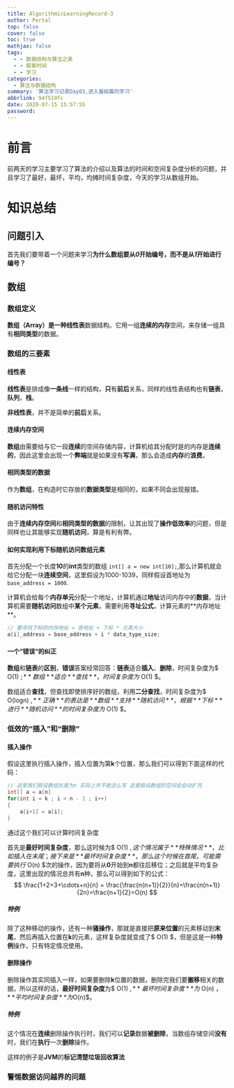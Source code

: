 ```yaml
---
title: AlgorithmicLearningRecord-3
author: Pertal
top: false
cover: false
toc: true
mathjax: false
tags:
  - - 数据结构与算法之美
  - - 极客时间
  - - 学习
categories:
  - 算法与数据结构
summary: '算法学习记录Day03,进入基础篇的学习'
abbrlink: 94f519fc
date: 2020-07-15 15:57:55
password:
---
```


# 前言

前两天的学习主要学习了算法的介绍以及算法的时间和空间复杂度分析的问题，并且学习了最好，最坏，平均，均摊时间复杂度，今天的学习从数组开始。

# 知识总结

## 问题引入

首先我们要带着一个问题来学习**为什么数组要从*0*开始编号，而不是从*1*开始进行编号？**

## 数组

### 数组定义

**数组（Array）**是一种**线性表**数据结构。它用一组**连续的内存**空间，来存储一组具有**相同类型**的数据。

### 数组的三要素

#### 线性表

**线性表**是排成像**一条线**一样的结构，**只**有**前后**关系，同样的线性表结构也有**链表**，**队列**，**栈**。

**非线性表**，并不是简单的**前后**关系。

#### 连续内存空间

**数组**由需要给与它一段**连续**的空间存储内容，计算机给其分配时是的内存是**连续的**，因此这里会出现一个**弊端**就是如果没有**写满**，那么会造成**内存**的**浪费**。

#### 相同类型的数据

作为**数组**，在构造时它存放的**数据类型**是相同的，如果不同会出现报错。

#### 随机访问特性

由于**连续内存空间**和**相同类型的数据**的限制，让其出现了**操作低效率**的问题，但是同样也让其能够实现**随机访问**，算是有利有弊。

#### 如何实现利用下标随机访问数组元素

首先分配一个长度**10**的**int**类型的数组 `int[] a = new int[10];`,那么计算机就会给它分配一块**连续空间**，这里假设为1000-1039，同样假设首地址为`base_address = 1000`.

计算机会给每个**内存单元**分配一个地址，计算机通过**地址**访问内存中的**数据**，当计算机需要**随机访问**数组中**某个元素**，需要利用**寻址公式**，计算元素的**内存地址 **。

```c
// 要寻找下标的内存地址 = 首地址 + 下标 * 元素大小
a[i]_address = base_address + i * data_type_size;
```

#### 一个“错误“的纠正

**数组**和**链表**的**区别**，**错误**答案经常回答：**链表**适合**插入**、**删除**，时间复杂度为$ O(1) $;**数组**适合**查找**，时间复杂度为$ O(1) $。

数组适合**查找**，但查找即使排序好的数组，利用**二分查找**，时间复杂度为$ O(logn) $,**正确**的表达是**数组**支持**随机访问**，根据**下标**进行**随机访问**的时间复杂度为$ O(1) $。

### 低效的“插入”和“删除”

#### 插入操作

假设这里执行插入操作，插入位置为第**k**个位置，那么我们可以得到下面这样的代码：

```c
// 这里我们假设数组长度为n 实际上并不能这么写 这里假设数组的空间会自动扩充
int[] a = a[n]
for(int i = k ; i < n - 1 ; i++)  
{
	a[i+1] = a[i]; 
}

```

通过这个我们可以计算时间复杂度

首先是**最好时间复杂度**，那么这时候为$ O(1) $,这个情况属于**特殊情况**，比如插入在末尾；接下来是**最坏时间复杂度**，那么这个时候在首尾，可能需要执行$ O(n) $次的操作，因为要将从**0**开始到**n**都往后移位；之后就是平均复杂度，这里出现的情况总共有**n**种，那么可以得到如下的公式：
$$
\frac{1+2+3+\cdots+n}{n} = \frac{\frac{n(n+1)}{2}}{n}=\frac{n(n+1)}{2n}=\frac{n+1}{2}=O(n)
$$

##### 特例

除了这种移动的操作，还有一种**骚操作**，那就是直接把**原来位置**的元素移动到**末尾**，然后再插入位置在**k**的元素，这样复杂度就变成了$ O(1) $，但是这是一种**特例**操作，只有特定情况使用。

#### 删除操作

删除操作其实同插入一样，如果要删除**k**位置的数据，删除完我们要**搬移**相关的数据，所以这样的话，**最好时间复杂度**为$ O(1) $,**最坏时间复杂度**为$ O(n) $，**平均时间复杂度**为$O(n)$。

##### 特例

这个情况在**连续**删除操作执行时，我们可以**记录**数据**被删除**，当数组存储空间**没有**时，我们在**执行**一次**删除**操作。

这样的例子是**JVM**的**标记清楚垃圾回收算法**

### 警惕数据访问越界的问题